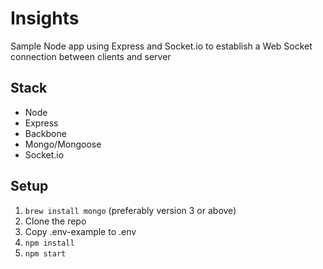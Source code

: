 # Insights 
Sample Node app using Express and Socket.io to establish
a Web Socket connection between clients and server

## Stack
* Node
* Express
* Backbone
* Mongo/Mongoose
* Socket.io

## Setup

1. `brew install mongo` (preferably version 3 or above)
2. Clone the repo
3. Copy .env-example to .env
4. `npm install`
5. `npm start`
